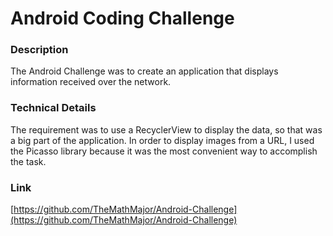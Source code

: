 # Android Coding Challenge

### Description
The Android Challenge was to create an application that displays information received over the network.

### Technical Details
The requirement was to use a RecyclerView to display the data, so that was a big part of the application.  In order to display images from a URL, I used the Picasso library because it was the most convenient way to accomplish the task.

### Link
[https://github.com/TheMathMajor/Android-Challenge](https://github.com/TheMathMajor/Android-Challenge)